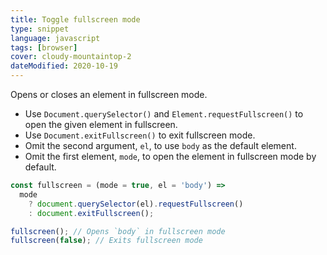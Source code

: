 ```yaml
---
title: Toggle fullscreen mode
type: snippet
language: javascript
tags: [browser]
cover: cloudy-mountaintop-2
dateModified: 2020-10-19
---
```


Opens or closes an element in fullscreen mode.

- Use `Document.querySelector()` and `Element.requestFullscreen()` to open the given element in fullscreen.
- Use `Document.exitFullscreen()` to exit fullscreen mode.
- Omit the second argument, `el`, to use `body` as the default element.
- Omit the first element, `mode`, to open the element in fullscreen mode by default.

```js
const fullscreen = (mode = true, el = 'body') =>
  mode
    ? document.querySelector(el).requestFullscreen()
    : document.exitFullscreen();

fullscreen(); // Opens `body` in fullscreen mode
fullscreen(false); // Exits fullscreen mode
```
